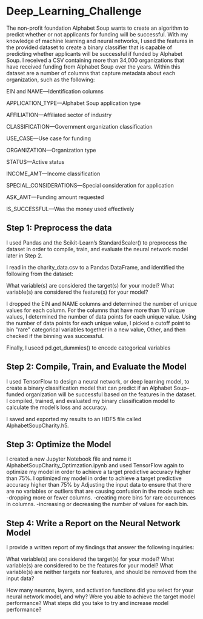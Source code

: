 # Deep_Learning_Challenge

The non-profit foundation Alphabet Soup wants to create an algorithm to predict whether or not applicants for funding will be successful. With my knowledge of machine learning and neural networks, I used the features in the provided dataset to create a binary classifier that is capable of predicting whether applicants will be successful if funded by Alphabet Soup.
I received a CSV containing more than 34,000 organizations that have received funding from Alphabet Soup over the years. Within this dataset are a number of columns that capture metadata about each organization, such as the following:


EIN and NAME—Identification columns

APPLICATION_TYPE—Alphabet Soup application type

AFFILIATION—Affiliated sector of industry

CLASSIFICATION—Government organization classification

USE_CASE—Use case for funding

ORGANIZATION—Organization type

STATUS—Active status

INCOME_AMT—Income classification

SPECIAL_CONSIDERATIONS—Special consideration for application

ASK_AMT—Funding amount requested

IS_SUCCESSFUL—Was the money used effectively


## Step 1: Preprocess the data

I used Pandas and the Scikit-Learn’s StandardScaler() to preprocess the dataset in order to compile, train, and evaluate the neural network model later in Step 2. 


I read in the charity_data.csv to a Pandas DataFrame, and identified the following from the dataset:


What variable(s) are considered the target(s) for your model?
What variable(s) are considered the feature(s) for your model?


I dropped the EIN and NAME columns and determined the number of unique values for each column. For the columns that have more than 10 unique values, I determined the number of data points for each unique value. Using the number of data points for each unique value, I picked a cutoff point to bin "rare" categorical variables together in a new value, Other, and then checked if the binning was successful.

Finally, I useed pd.get_dummies() to encode categorical variables

## Step 2: Compile, Train, and Evaluate the Model

I used TensorFlow to design a neural network, or deep learning model, to create a binary classification model that can predict if an Alphabet Soup–funded organization will be successful based on the features in the dataset. I compiled, trained, and evaluated my binary classification model to calculate the model’s loss and accuracy.

I saved and exported my results to an HDF5 file called AlphabetSoupCharity.h5.


## Step 3: Optimize the Model

I created a new Jupyter Notebook file and name it AlphabetSoupCharity_Optimzation.ipynb and used TensorFlow again to optimize my model in order to achieve a target predictive accuracy higher than 75%. I optimized my model in order to achieve a target predictive accuracy higher than 75% by Adjusting the input data to ensure that there are no variables or outliers that are causing confusion in the mode such as:
-dropping more or fewer columns.
-creating more bins for rare occurrences in columns.
-increasing or decreasing the number of values for each bin.


## Step 4: Write a Report on the Neural Network Model

I provide a written report of my findings that answer the following inquiries:


What variable(s) are considered the target(s) for your model?
What variable(s) are considered to be the features for your model?
What variable(s) are neither targets nor features, and should be removed from the input data?

How many neurons, layers, and activation functions did you select for your neural network model, and why?
Were you able to achieve the target model performance?
What steps did you take to try and increase model performance?

